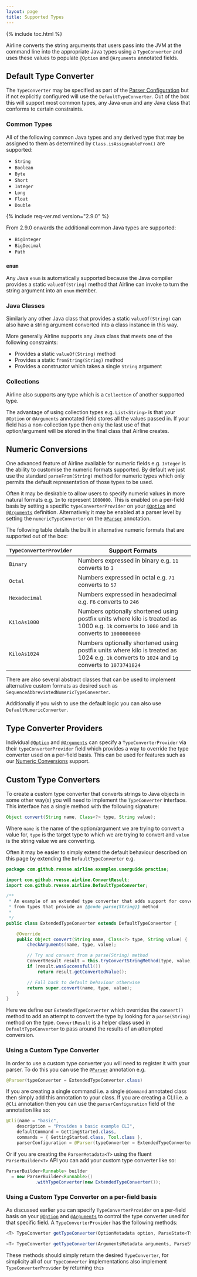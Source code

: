 ```yaml
---
layout: page 
title: Supported Types
---
```


{% include toc.html %}

Airline converts the string arguments that users pass into the JVM at the command line into the appropriate Java types
using a `TypeConverter` and uses these values to populate `@Option` and `@Arguments` annotated fields.

## Default Type Converter

The `TypeConverter` may be specified as part of the [Parser Configuration](../parser/) but if not explicitly configured
will use the `DefaultTypeConverter`.  Out of the box this will support most common types, any Java `enum` and any Java
class that conforms to certain constraints.

### Common Types

All of the following common Java types and any derived type that may be assigned to them as determined by
`Class.isAssignableFrom()` are supported:

- `String`
- `Boolean`
- `Byte`
- `Short`
- `Integer`
- `Long`
- `Float`
- `Double`

{% include req-ver.md version="2.9.0" %}

From 2.9.0 onwards the additional common Java types are supported:

- `BigInteger`
- `BigDecimal`
- `Path`

### `enum`

Any Java `enum` is automatically supported because the Java compiler provides a static `valueOf(String)` method that
Airline can invoke to turn the string argument into an `enum` member.

### Java Classes

Similarly any other Java class that provides a static `valueOf(String)` can also have a string argument converted into a
class instance in this way.

More generally Airline supports any Java class that meets one of the following constraints:

- Provides a static `valueOf(String)` method
- Provides a static `fromString(String)` method
- Provides a constructor which takes a single `String` argument

### Collections

Airline also supports any type which is a `Collection` of another supported type.

The advantage of using collection types e.g. `List<String>` is that your `@Option` or `@Arguments` annotated field
stores all the values passed in.  If your field has a non-collection type then only the last use of that option/argument
will be stored in the final class that Airline creates.

## Numeric Conversions

One advanced feature of Airline available for numeric fields e.g. `Integer` is the ability to customise the numeric
formats supported.  By default we just use the standard `parseFrom(String)` method for numeric types which only permits
the default representation of those types to be used.

Often it may be desirable to allow users to specify numeric values in more natural formats e.g. `1m` to represent
`1000000`.  This is enabled on a per-field basis by setting a specific `typeConverterProvider` on your
[`@Option`](../annotations/option.html) and [`@Arguments`](../annotations/arguments.html) definition.  Alternatively it
may be enabled at a parser level by setting the `numericTypeConverter` on the [`@Parser`](../annotations/parser.html)
annotation.

The following table details the built in alternative numeric formats that are supported out of the box:

| `TypeConverterProvider` | Support Formats |
| --------------------------------  | ---------------------- |
| `Binary` | Numbers expressed in binary e.g. `11` converts to `3` |
| `Octal` | Numbers expressed in octal e.g. `71` converts to  `57` |
| `Hexadecimal` | Numbers expressed in hexadecimal e.g. `F6` converts to `246` | 
| `KiloAs1000` | Numbers optionally shortened using postfix units where kilo is treated as 1000 e.g. `1k` converts to `1000` and `1b` converts to `1000000000` |
| `KiloAs1024` | Numbers optionally shortened using postfix units where kilo is treated as 1024 e.g. `1k` converts to `1024` and `1g` converts to `1073741824` |

There are also several abstract classes that can be used to implement alternative custom formats as desired such as
`SequenceAbbreviatedNumericTypeConverter`.

Additionally if you wish to use the default logic you can also use `DefaultNumericConverter`.

## Type Converter Providers

Individual [`@Option`](../annotations/option.html) and [`@Arguments`](../annotations/arguments.html) can specify a
`TypeConverterProvider` via their `typeConverterProvider` field which provides a way to override the type converter used
on a per-field basis.  This can be used for features such as our [Numeric Conversions](#numeric-conversions) support.

## Custom Type Converters

To create a custom type converter that converts strings to Java objects in some other way(s) you will need to implement
the `TypeConverter` interface.  This interface has a single method with the following signature:

```java
Object convert(String name, Class<?> type, String value);
```

Where `name` is the name of the option/argument we are trying to convert a value for, `type` is the target type to which
we are trying to convert and `value` is the string value we are converting.

Often it may be easier to simply extend the default behaviour described on this page by extending the
`DefaultTypeConverter` e.g.

```java
package com.github.rvesse.airline.examples.userguide.practise;

import com.github.rvesse.airline.ConvertResult;
import com.github.rvesse.airline.DefaultTypeConverter;

/**
 * An example of an extended type converter that adds support for converting
 * from types that provide an {@code parse(String)} method
 *
 */
public class ExtendedTypeConverter extends DefaultTypeConverter {

    @Override
    public Object convert(String name, Class<?> type, String value) {
        checkArguments(name, type, value);

        // Try and convert from a parse(String) method
        ConvertResult result = this.tryConvertStringMethod(type, value, "parse");
        if (result.wasSuccessfull())
            return result.getConvertedValue();

        // Fall back to default behaviour otherwise
        return super.convert(name, type, value);
    }
}
```

Here we define our `ExtendedTypeConverter` which overrides the `convert()` method to add an attempt to convert the type
by looking for a `parse(String)` method on the type.  `ConvertResult` is a helper class used in `DefaultTypeConverter`
to pass around the results of an attempted conversion.

### Using a Custom Type Converter

In order to use a custom type converter you will need to register it with your parser.  To do this you can use the
[`@Parser`](../annotations/parser.html) annotation e.g.

```java
@Parser(typeConverter = ExtendedTypeConverter.class)
```

If you are creating a single command i.e. a single `@Command` annotated class then simply add this annotation to your
class.  If you are creating a CLI i.e. a `@Cli` annotation then you can use the `parserConfiguration` field of the
annotation like so:

```java
@Cli(name = "basic", 
    description = "Provides a basic example CLI",
    defaultCommand = GettingStarted.class, 
    commands = { GettingStarted.class, Tool.class },
    parserConfiguration = @Parser(typeConverter = ExtendedTypeConverter.class))
```

Or if you are creating the `ParserMetadata<T>` using the fluent `ParserBuilder<T>` API you can add your custom type
converter like so:

```java
ParserBuilder<Runnable> builder 
  = new ParserBuilder<Runnable>()
           .withTypeConverter(new ExtendedTypeConverter());
```

### Using a Custom Type Converter on a per-field basis

As discussed earlier you can specify `TypeConverterProvider` on a per-field basis on your
[`@Option`](../annotations/option.html) and [`@Arguments`](../annotations/arguments.html) to control the type converter
used for that specific field.  A `TypeConverterProvider` has the following methods:

```java
<T> TypeConverter getTypeConverter(OptionMetadata option, ParseState<T> state)

<T> TypeConverter getTypeConverter(ArgumentsMetadata arguments, ParseState<T> state)
```

These methods should simply return the desired `TypeConverter`, for simplicity all of our `TypeConverter`
implementations also implement `TypeConverterProvider` by returning `this`